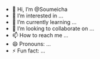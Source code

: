 - 👋 Hi, I’m @Soumeicha
- 👀 I’m interested in ...
- 🌱 I’m currently learning ...
- 💞️ I’m looking to collaborate on ...
- 📫 How to reach me ...
- 😄 Pronouns: ...
- ⚡ Fun fact: ...

<!---
Soumeicha/Soumeicha is a ✨ special ✨ repository because its `README.md` (this file) appears on your GitHub profile.
You can click the Preview link to take a look at your changes.
--->
